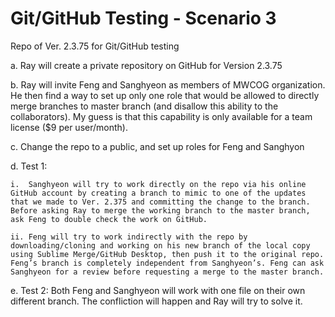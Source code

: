 # Git/GitHub Testing - Scenario 3
Repo of Ver. 2.3.75 for Git/GitHub testing

a.	Ray will create a private repository on GitHub for Version 2.3.75

b.	Ray will invite Feng and Sanghyeon as members of MWCOG organization. He then find a way to set up only one role that would be allowed to directly merge branches to master branch (and disallow this ability to the collaborators). My guess is that this capability is only available for a team license ($9 per user/month). 

c.	Change the repo to a public, and set up roles for Feng and Sanghyon

d. Test 1: 

    i.	Sanghyeon will try to work directly on the repo via his online GitHub account by creating a branch to mimic to one of the updates that we made to Ver. 2.375 and committing the change to the branch. Before asking Ray to merge the working branch to the master branch, ask Feng to double check the work on GitHub.
  
    ii.	Feng will try to work indirectly with the repo by downloading/cloning and working on his new branch of the local copy using Sublime Merge/GitHub Desktop, then push it to the original repo. Feng’s branch is completely independent from Sanghyeon’s. Feng can ask Sanghyeon for a review before requesting a merge to the master branch.
  
e.	Test 2: Both Feng and Sanghyeon will work with one file on their own different branch. The confliction will happen and Ray will try to solve it.

